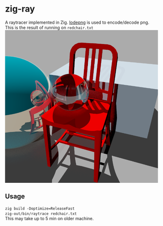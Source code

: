 # zig-ray
A raytracer implemented in Zig. [lodepng](https://github.com/lvandeve/lodepng) is used to encode/decode png.
This is the result of running on `redchair.txt`
![Screenshot](showcase.png)

## Usage
`zig build -Doptimize=ReleaseFast`
\
`zig-out/bin/raytrace redchair.txt`
\
This may take up to 5 min on older machine.

